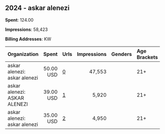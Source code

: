 ## 2024 - askar alenezi 
**Spent**: 124.00

**Impressions**: 58,423

**Billing Addresses**: KW

|Organization|Spent|Urls|Impressions|Genders|Age Brackets|Country Codes|
|:---|---:|:---|---:|:---|:---|:---|
|askar alenezi: askar alenezi|50.00 USD|[0](https://www.snap.com/political-ads/asset/62ec132c74e365f6c0ea0d3027778f7117342227d5c94ee160f744fc581fef18?mediaType=mp4)|47,553||21+|kuwait|
|askar alenezi: ASKAR ALENEZI|39.00 USD|[1](https://www.snap.com/political-ads/asset/62ec132c74e365f6c0ea0d3027778f7117342227d5c94ee160f744fc581fef18?mediaType=mp4)|5,920||21+|kuwait|
|askar alenezi: askar alenezi|35.00 USD|[2](https://www.snap.com/political-ads/asset/62ec132c74e365f6c0ea0d3027778f7117342227d5c94ee160f744fc581fef18?mediaType=mp4)|4,950||21+|kuwait|
